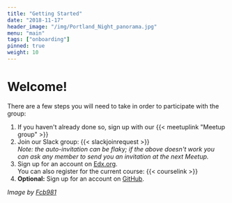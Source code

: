 ```yaml
---
title: "Getting Started"
date: "2018-11-17"
header_image: "/img/Portland_Night_panorama.jpg"
menu: "main"
tags: ["onboarding"]
pinned: true
weight: 10
---
```


# Welcome!

There are a few steps you will need to take in order to participate with the group:

  1. If you haven't already done so, sign up with our {{< meetuplink "Meetup group" >}}
  2. Join our Slack group: {{< slackjoinrequest >}}  
    _Note: the auto-invitation can be flaky; if the above doesn't work you can ask any member to send you an invitation at the next Meetup._
  3. Sign up for an account on [Edx.org](https://edx.org/).  
    You can also register for the current course: {{< courselink >}}
  4. **Optional:** Sign up for an account on [GitHub](https://www.github.com).



_Image by [Fcb981](https://commons.wikimedia.org/w/index.php?curid=2347176)_
